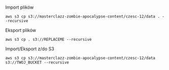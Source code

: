 Import plików
```
aws s3 cp s3://masterclazz-zombie-apocalypse-content/czesc-12/data . --recursive
```

Eksport plików
```
aws s3 cp . s3://REPLACEME --recursive
```

Import/Eksport z/do S3
```
aws s3 cp s3://masterclazz-zombie-apocalypse-content/czesc-12/data s3://TWOJ_BUCKET --recursive
```
